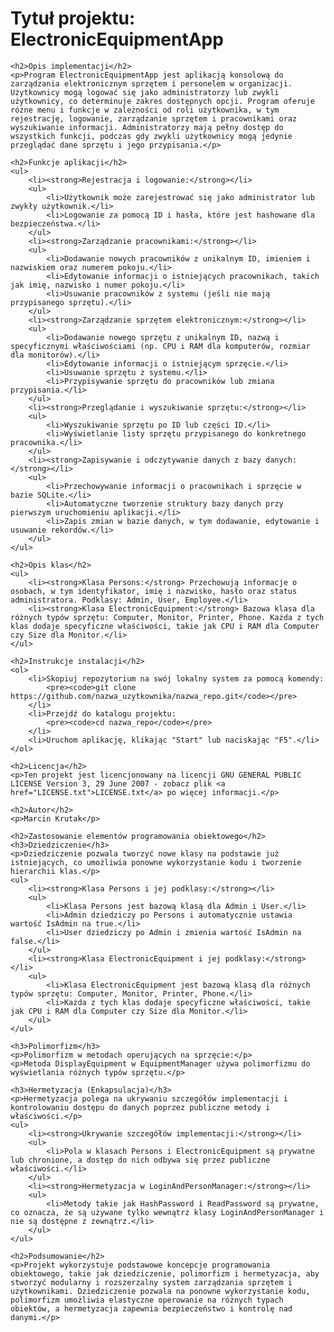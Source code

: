 <!DOCTYPE html>
<html lang="pl">
<head>
    <meta charset="UTF-8">
    <meta name="viewport" content="width=device-width, initial-scale=1.0">
    <title>ElectronicEquipmentApp</title>
</head>
<body>
    <h1>Tytuł projektu: ElectronicEquipmentApp</h1>
    
    <h2>Opis implementacji</h2>
    <p>Program ElectronicEquipmentApp jest aplikacją konsolową do zarządzania elektronicznym sprzętem i personelem w organizacji. Użytkownicy mogą logować się jako administratorzy lub zwykli użytkownicy, co determinuje zakres dostępnych opcji. Program oferuje różne menu i funkcje w zależności od roli użytkownika, w tym rejestrację, logowanie, zarządzanie sprzętem i pracownikami oraz wyszukiwanie informacji. Administratorzy mają pełny dostęp do wszystkich funkcji, podczas gdy zwykli użytkownicy mogą jedynie przeglądać dane sprzętu i jego przypisania.</p>
    
    <h2>Funkcje aplikacji</h2>
    <ul>
        <li><strong>Rejestracja i logowanie:</strong></li>
        <ul>
            <li>Użytkownik może zarejestrować się jako administrator lub zwykły użytkownik.</li>
            <li>Logowanie za pomocą ID i hasła, które jest hashowane dla bezpieczeństwa.</li>
        </ul>
        <li><strong>Zarządzanie pracownikami:</strong></li>
        <ul>
            <li>Dodawanie nowych pracowników z unikalnym ID, imieniem i nazwiskiem oraz numerem pokoju.</li>
            <li>Edytowanie informacji o istniejących pracownikach, takich jak imię, nazwisko i numer pokoju.</li>
            <li>Usuwanie pracowników z systemu (jeśli nie mają przypisanego sprzętu).</li>
        </ul>
        <li><strong>Zarządzanie sprzętem elektronicznym:</strong></li>
        <ul>
            <li>Dodawanie nowego sprzętu z unikalnym ID, nazwą i specyficznymi właściwościami (np. CPU i RAM dla komputerów, rozmiar dla monitorów).</li>
            <li>Edytowanie informacji o istniejącym sprzęcie.</li>
            <li>Usuwanie sprzętu z systemu.</li>
            <li>Przypisywanie sprzętu do pracowników lub zmiana przypisania.</li>
        </ul>
        <li><strong>Przeglądanie i wyszukiwanie sprzętu:</strong></li>
        <ul>
            <li>Wyszukiwanie sprzętu po ID lub części ID.</li>
            <li>Wyświetlanie listy sprzętu przypisanego do konkretnego pracownika.</li>
        </ul>
        <li><strong>Zapisywanie i odczytywanie danych z bazy danych:</strong></li>
        <ul>
            <li>Przechowywanie informacji o pracownikach i sprzęcie w bazie SQLite.</li>
            <li>Automatyczne tworzenie struktury bazy danych przy pierwszym uruchomieniu aplikacji.</li>
            <li>Zapis zmian w bazie danych, w tym dodawanie, edytowanie i usuwanie rekordów.</li>
        </ul>
    </ul>
    
    <h2>Opis klas</h2>
    <ul>
        <li><strong>Klasa Persons:</strong> Przechowują informacje o osobach, w tym identyfikator, imię i nazwisko, hasło oraz status administratora. Podklasy: Admin, User, Employee.</li>
        <li><strong>Klasa ElectronicEquipment:</strong> Bazowa klasa dla różnych typów sprzętu: Computer, Monitor, Printer, Phone. Każda z tych klas dodaje specyficzne właściwości, takie jak CPU i RAM dla Computer czy Size dla Monitor.</li>
    </ul>

    <h2>Instrukcje instalacji</h2>
    <ol>
        <li>Skopiuj repozytorium na swój lokalny system za pomocą komendy:
            <pre><code>git clone https://github.com/nazwa_uzytkownika/nazwa_repo.git</code></pre>
        </li>
        <li>Przejdź do katalogu projektu:
            <pre><code>cd nazwa_repo</code></pre>
        </li>
        <li>Uruchom aplikację, klikając "Start" lub naciskając "F5".</li>
    </ol>
    
    <h2>Licencja</h2>
    <p>Ten projekt jest licencjonowany na licencji GNU GENERAL PUBLIC LICENSE Version 3, 29 June 2007 - zobacz plik <a href="LICENSE.txt">LICENSE.txt</a> po więcej informacji.</p>
    
    <h2>Autor</h2>
    <p>Marcin Krutak</p>
    
    <h2>Zastosowanie elementów programowania obiektowego</h2>
    <h3>Dziedziczenie</h3>
    <p>Dziedziczenie pozwala tworzyć nowe klasy na podstawie już istniejących, co umożliwia ponowne wykorzystanie kodu i tworzenie hierarchii klas.</p>
    <ul>
        <li><strong>Klasa Persons i jej podklasy:</strong></li>
        <ul>
            <li>Klasa Persons jest bazową klasą dla Admin i User.</li>
            <li>Admin dziedziczy po Persons i automatycznie ustawia wartość IsAdmin na true.</li>
            <li>User dziedziczy po Admin i zmienia wartość IsAdmin na false.</li>
        </ul>
        <li><strong>Klasa ElectronicEquipment i jej podklasy:</strong></li>
        <ul>
            <li>Klasa ElectronicEquipment jest bazową klasą dla różnych typów sprzętu: Computer, Monitor, Printer, Phone.</li>
            <li>Każda z tych klas dodaje specyficzne właściwości, takie jak CPU i RAM dla Computer czy Size dla Monitor.</li>
        </ul>
    </ul>
    
    <h3>Polimorfizm</h3>
    <p>Polimorfizm w metodach operujących na sprzęcie:</p>
    <p>Metoda DisplayEquipment w EquipmentManager używa polimorfizmu do wyświetlania różnych typów sprzętu.</p>
    
    <h3>Hermetyzacja (Enkapsulacja)</h3>
    <p>Hermetyzacja polega na ukrywaniu szczegółów implementacji i kontrolowaniu dostępu do danych poprzez publiczne metody i właściwości.</p>
    <ul>
        <li><strong>Ukrywanie szczegółów implementacji:</strong></li>
        <ul>
            <li>Pola w klasach Persons i ElectronicEquipment są prywatne lub chronione, a dostęp do nich odbywa się przez publiczne właściwości.</li>
        </ul>
        <li><strong>Hermetyzacja w LoginAndPersonManager:</strong></li>
        <ul>
            <li>Metody takie jak HashPassword i ReadPassword są prywatne, co oznacza, że są używane tylko wewnątrz klasy LoginAndPersonManager i nie są dostępne z zewnątrz.</li>
        </ul>
    </ul>
    
    <h2>Podsumowanie</h2>
    <p>Projekt wykorzystuje podstawowe koncepcje programowania obiektowego, takie jak dziedziczenie, polimorfizm i hermetyzacja, aby stworzyć modularny i rozszerzalny system zarządzania sprzętem i użytkownikami. Dziedziczenie pozwala na ponowne wykorzystanie kodu, polimorfizm umożliwia elastyczne operowanie na różnych typach obiektów, a hermetyzacja zapewnia bezpieczeństwo i kontrolę nad danymi.</p>
</body>
</html>
